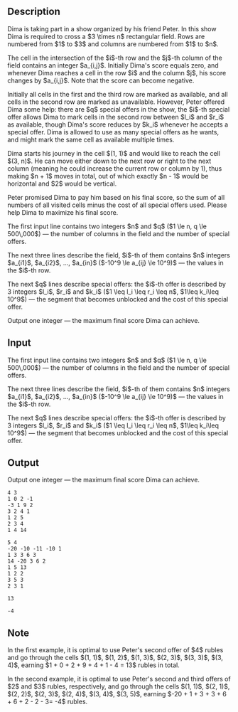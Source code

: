 ## Description

<div><p>Dima is taking part in a show organized by his friend Peter. In this show Dima is required to cross a $3 \times n$ rectangular field. Rows are numbered from $1$ to $3$ and columns are numbered from $1$ to $n$.</p><p>The cell in the intersection of the $i$-th row and the $j$-th column of the field contains an integer $a_{i,j}$. Initially Dima's score equals zero, and whenever Dima reaches a cell in the row $i$ and the column $j$, his score changes by $a_{i,j}$. Note that the score can become negative.</p><p>Initially all cells in the first and the third row are marked as available, and all cells in the second row are marked as unavailable. However, Peter offered Dima some help: there are $q$ special offers in the show, the $i$-th special offer allows Dima to mark cells in the second row between $l_i$ and $r_i$ as available, though Dima's score reduces by $k_i$ whenever he accepts a special offer. Dima is allowed to use as many special offers as he wants, and might mark the same cell as available multiple times.</p><p>Dima starts his journey in the cell $(1, 1)$ and would like to reach the cell $(3, n)$. He can move either down to the next row or right to the next column (meaning he could increase the current row or column by 1), thus making $n + 1$ moves in total, out of which exactly $n - 1$ would be horizontal and $2$ would be vertical.</p><p>Peter promised Dima to pay him based on his final score, so the sum of all numbers of all visited cells minus the cost of all special offers used. Please help Dima to maximize his final score.</p></div><div class="input-specification"><p>The first input line contains two integers $n$ and $q$ ($1 \le n, q \le 500\,000$)&nbsp;— the number of columns in the field and the number of special offers.</p><p>The next three lines describe the field, $i$-th of them contains $n$ integers $a_{i1}$, $a_{i2}$, ..., $a_{in}$ ($-10^9 \le a_{ij} \le 10^9)$&nbsp;— the values in the $i$-th row.</p><p>The next $q$ lines describe special offers: the $i$-th offer is described by 3 integers $l_i$, $r_i$ and $k_i$ ($1 \leq l_i \leq r_i \leq n$, $1\leq k_i\leq 10^9$)&nbsp;— the segment that becomes unblocked and the cost of this special offer.</p></div><div class="output-specification"><p>Output one integer&nbsp;— the maximum final score Dima can achieve.</p></div>

## Input

<p>The first input line contains two integers $n$ and $q$ ($1 \le n, q \le 500\,000$)&nbsp;— the number of columns in the field and the number of special offers.</p><p>The next three lines describe the field, $i$-th of them contains $n$ integers $a_{i1}$, $a_{i2}$, ..., $a_{in}$ ($-10^9 \le a_{ij} \le 10^9)$&nbsp;— the values in the $i$-th row.</p><p>The next $q$ lines describe special offers: the $i$-th offer is described by 3 integers $l_i$, $r_i$ and $k_i$ ($1 \leq l_i \leq r_i \leq n$, $1\leq k_i\leq 10^9$)&nbsp;— the segment that becomes unblocked and the cost of this special offer.</p>

## Output

<p>Output one integer&nbsp;— the maximum final score Dima can achieve.</p>





```input1
4 3
1 0 2 -1
-3 1 9 2
3 2 4 1
1 2 5
2 3 4
1 4 14
```




```input2
5 4
-20 -10 -11 -10 1
1 3 3 6 3
14 -20 3 6 2
1 5 13
1 2 2
3 5 3
2 3 1
```




```output1
13
```




```output2
-4
```



## Note

<p>In the first example, it is optimal to use Peter's second offer of $4$ rubles and go through the cells $(1, 1)$, $(1, 2)$, $(1, 3)$, $(2, 3)$, $(3, 3)$, $(3, 4)$, earning $1 + 0 + 2 + 9 + 4 + 1 - 4 = 13$ rubles in total.</p><p>In the second example, it is optimal to use Peter's second and third offers of $2$ and $3$ rubles, respectively, and go through the cells $(1, 1)$, $(2, 1)$, $(2, 2)$, $(2, 3)$, $(2, 4)$, $(3, 4)$, $(3, 5)$, earning $-20 + 1 + 3 + 3 + 6 + 6 + 2 - 2 - 3= -4$ rubles.</p>
